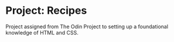 # Project: Recipes
Project assigned from The Odin Project to setting up a foundational knowledge of HTML and CSS.
